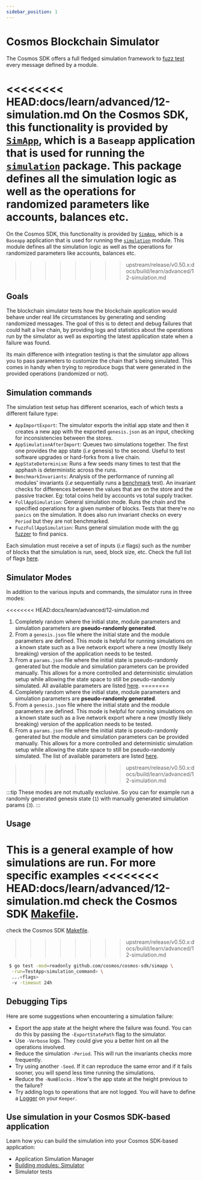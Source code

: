 ```yaml
---
sidebar_position: 1
---
```


# Cosmos Blockchain Simulator

The Cosmos SDK offers a full fledged simulation framework to [fuzz test](https://en.wikipedia.org/wiki/Fuzzing) every
message defined by a module.

<<<<<<<< HEAD:docs/learn/advanced/12-simulation.md
On the Cosmos SDK, this functionality is provided by [`SimApp`](https://github.com/cosmos/cosmos-sdk/blob/v0.50.0-alpha.0/simapp/app_v2.go), which is a `Baseapp` application that is used for running the [`simulation`](https://github.com/cosmos/cosmos-sdk/blob/23cf89cce1882ba9c8280e64735ae200504bfdce/simsx/README.md#L1) package. This package defines all the simulation logic as well as the operations for randomized parameters like accounts, balances etc.
========
On the Cosmos SDK, this functionality is provided by [`SimApp`](https://github.com/cosmos/cosmos-sdk/blob/v0.50.0-alpha.0/simapp/app_v2.go), which is a
`Baseapp` application that is used for running the [`simulation`](https://github.com/cosmos/cosmos-sdk/blob/v0.50.0-alpha.0/x/simulation) module.
This module defines all the simulation logic as well as the operations for
randomized parameters like accounts, balances etc.
>>>>>>>> upstream/release/v0.50.x:docs/build/learn/advanced/12-simulation.md

## Goals

The blockchain simulator tests how the blockchain application would behave under real life circumstances by generating and sending randomized messages. The goal of this is to detect and debug failures that could halt a live chain, by providing logs and statistics about the operations run by the simulator as well as exporting the latest application state when a failure was found.

Its main difference with integration testing is that the simulator app allows you to pass parameters to customize the chain that's being simulated. This comes in handy when trying to reproduce bugs that were generated in the provided operations (randomized or not).

## Simulation commands

The simulation test setup has different scenarios, each of which tests a different
failure type:

* `AppImportExport`: The simulator exports the initial app state and then it creates a new app with the exported `genesis.json` as an input, checking for inconsistencies between the stores.
* `AppSimulationAfterImport`: Queues two simulations together. The first one provides the app state (_i.e_ genesis) to the second. Useful to test software upgrades or hard-forks from a live chain.
* `AppStateDeterminism`: Runs a few seeds many times to test that the apphash is deterministic across the runs.
* `BenchmarkInvariants`: Analysis of the performance of running all modules' invariants (_i.e_ sequentially runs a [benchmark](https://pkg.go.dev/testing/#hdr-Benchmarks) test). An invariant checks for differences between the values that are on the store and the passive tracker. Eg: total coins held by accounts vs total supply tracker.
* `FullAppSimulation`: General simulation mode. Runs the chain and the specified operations for a given number of blocks. Tests that there're no `panics` on the simulation. It does also run invariant checks on every `Period` but they are not benchmarked.
* `FuzzFullAppSimulation`: Runs general simulation mode with the [go fuzzer](https://go.dev/doc/security/fuzz/) to find panics.

Each simulation must receive a set of inputs (_i.e_ flags) such as the number of
blocks that the simulation is run, seed, block size, etc.
Check the full list of flags [here](https://github.com/cosmos/cosmos-sdk/blob/v0.50.0-alpha.0/x/simulation/client/cli/flags.go#L35-L59).

## Simulator Modes

In addition to the various inputs and commands, the simulator runs in three modes:

<<<<<<<< HEAD:docs/learn/advanced/12-simulation.md
1. Completely random where the initial state, module parameters and simulation parameters are **pseudo-randomly generated**.
2. From a `genesis.json` file where the initial state and the module parameters are defined. This mode is helpful for running simulations on a known state such as a live network export where a new (mostly likely breaking) version of the application needs to be tested.
3. From a `params.json` file where the initial state is pseudo-randomly generated but the module and simulation parameters can be provided manually. This allows for a more controlled and deterministic simulation setup while allowing the state space to still be pseudo-randomly simulated. All available parameters are listed [here](https://github.com/cosmos/cosmos-sdk/blob/v0.50.0-alpha.0/x/simulation/client/cli/flags.go#L59-L78).
========
1. Completely random where the initial state, module parameters and simulation
   parameters are **pseudo-randomly generated**.
2. From a `genesis.json` file where the initial state and the module parameters are defined.
   This mode is helpful for running simulations on a known state such as a live network export where a new (mostly likely breaking) version of the application needs to be tested.
3. From a `params.json` file where the initial state is pseudo-randomly generated but the module and simulation parameters can be provided manually.
   This allows for a more controlled and deterministic simulation setup while allowing the state space to still be pseudo-randomly simulated.
   The list of available parameters are listed [here](https://github.com/cosmos/cosmos-sdk/blob/v0.50.0-alpha.0/x/simulation/client/cli/flags.go#L59-L78).
>>>>>>>> upstream/release/v0.50.x:docs/build/learn/advanced/12-simulation.md

:::tip
These modes are not mutually exclusive. So you can for example run a randomly generated genesis state (`1`) with manually generated simulation params (`3`).
:::

## Usage

This is a general example of how simulations are run. For more specific examples
<<<<<<<< HEAD:docs/learn/advanced/12-simulation.md
check the Cosmos SDK [Makefile](https://github.com/cosmos/cosmos-sdk/blob/23cf89cce1882ba9c8280e64735ae200504bfdce/scripts/build/simulations.mk#L1-L104).
========
check the Cosmos SDK [Makefile](https://github.com/cosmos/cosmos-sdk/blob/v0.50.0-alpha.0/Makefile#L282-L318).
>>>>>>>> upstream/release/v0.50.x:docs/build/learn/advanced/12-simulation.md

```bash
 $ go test -mod=readonly github.com/cosmos/cosmos-sdk/simapp \
  -run=TestApp<simulation_command> \
  ...<flags>
  -v -timeout 24h
```

## Debugging Tips

Here are some suggestions when encountering a simulation failure:

* Export the app state at the height where the failure was found. You can do this
  by passing the `-ExportStatePath` flag to the simulator.
* Use `-Verbose` logs. They could give you a better hint on all the operations
  involved.
* Reduce the simulation `-Period`. This will run the invariants checks more
  frequently.
* Try using another `-Seed`. If it can reproduce the same error and if it fails
  sooner, you will spend less time running the simulations.
* Reduce the `-NumBlocks` . How's the app state at the height previous to the
  failure?
* Try adding logs to operations that are not logged. You will have to define a
  [Logger](https://github.com/cosmos/cosmos-sdk/blob/v0.50.0-alpha.0/x/staking/keeper/keeper.go#L65-L68) on your `Keeper`.

## Use simulation in your Cosmos SDK-based application

Learn how you can build the simulation into your Cosmos SDK-based application:

* Application Simulation Manager
* [Building modules: Simulator](../../build/building-modules/14-simulator.md)
* Simulator tests
